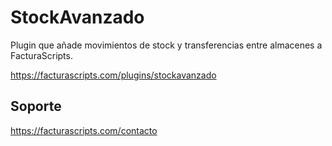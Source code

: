 # StockAvanzado
Plugin que añade movimientos de stock y transferencias entre almacenes a FacturaScripts.

https://facturascripts.com/plugins/stockavanzado

## Soporte
https://facturascripts.com/contacto
